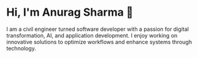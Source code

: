 # Hi, I'm Anurag Sharma 👋

I am a civil engineer turned software developer with a passion for digital transformation, AI, and application development. I enjoy working on innovative solutions to optimize workflows and enhance systems through technology.